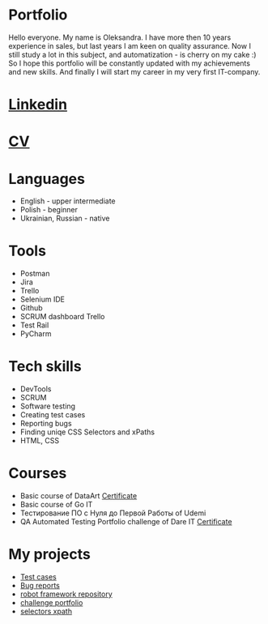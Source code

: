 # Portfolio

Hello everyone. My name is Oleksandra. I have more then 10 years experience in sales, but last years I am keen on quality assurance. Now I still study a lot in this subject, and automatization  - is cherry on my cake :)
So I hope this portfolio will be constantly updated with my achievements and new skills. And finally I will start my career in my very first IT-company.

# [Linkedin](https://www.linkedin.com/in/oleksandra-herasymovych/)

# [CV](https://drive.google.com/file/d/1kOXa59hT_265NYr8UYsl4P627JGGMsi1/view?usp=sharing)

# Languages
* English - upper intermediate
* Polish - beginner
* Ukrainian, Russian - native

# Tools
* Postman
* Jira
* Trello
* Selenium IDE
* Github
* SCRUM dashboard Trello
* Test Rail
* PyCharm

# Tech skills
* DevTools
* SCRUM
* Software testing
* Creating test cases
* Reporting bugs
* Finding uniqe CSS Selectors and xPaths
* HTML, CSS

# Courses
* Basic course of DataArt [Certificate](https://drive.google.com/file/d/1cUq0nq0xXys-VSsWYzHJ_NhbFmNowR9y/view?usp=sharing)
* Basic course of Go IT
* Тестирование ПО с Нуля до Первой Работы of Udemi
* ️QA Automated Testing Portfolio challenge of Dare IT [Certificate](https://drive.google.com/file/d/1LnEu1zEy-H-qroG2eKke_E9ET6WSwPpc/view?usp=sharing)

# My projects
* [Test cases](https://drive.google.com/drive/folders/1bHxWFg8N61tbv_8AWrfKVshd0jcbcUc2?usp=sharing)
* [Bug reports](https://drive.google.com/drive/folders/1ltPv1d0IUAsFtGos5lvh6eo7qp7hn_5y?usp=sharing)
* [robot framework repository](https://github.com/Herasymovych/_robotframework.git)
* [challenge portfolio](https://github.com/Herasymovych/challenge_portfolio_oleksandra2.git)
* [selectors xpath](https://github.com/Herasymovych/challenge_portfolio_oleksandra2/blob/ae896dd81c50883a63aa22e4d1c3bff16a64a059/README.md)


